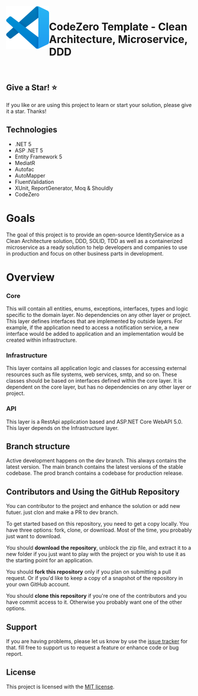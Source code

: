  <img align="left"  height="116" src="https://github.com/nasraldin/CodeZero/blob/main/devcode.png" />
 
 # CodeZero Template - Clean Architecture, Microservice, DDD

<br/>


## Give a Star! :star:
If you like or are using this project to learn or start your solution, please give it a star. Thanks!


## Technologies
* .NET 5
* ASP .NET 5
* Entity Framework 5
* MediatR
* Autofac
* AutoMapper
* FluentValidation
* XUnit, ReportGenerator, Moq & Shouldly
* CodeZero


# Goals
The goal of this project is to provide an open-source IdentityService as a Clean Architecture solution, DDD, SOLID, TDD as well as a containerized microservice as a ready solution to help developers and companies to use in production and focus on other business parts in development.


# Overview

### Core

This will contain all entities, enums, exceptions, interfaces, types and logic specific to the domain layer. No dependencies on any other layer or project. This layer defines interfaces that are implemented by outside layers. For example, if the application need to access a notification service, a new interface would be added to application and an implementation would be created within infrastructure.


### Infrastructure

This layer contains all application logic and classes for accessing external resources such as file systems, web services, smtp, and so on. These classes should be based on interfaces defined within the core layer. It is dependent on the core layer, but has no dependencies on any other layer or project.

### API

This layer is a RestApi application based and ASP.NET Core WebAPI 5.0. This layer depends on the Infrastructure layer.


## Branch structure
Active development happens on the dev branch. This always contains the latest version. The main branch contains the latest versions of the stable codebase. The prod branch contains a codebase for production release.


## Contributors and Using the GitHub Repository
You can contributor to the project and enhance the solution or add new futuer. just clon and make a PR to dev branch.

To get started based on this repository, you need to get a copy locally. You have three options: fork, clone, or download. Most of the time, you probably just want to download.

You should **download the repository**, unblock the zip file, and extract it to a new folder if you just want to play with the project or you wish to use it as the starting point for an application.

You should **fork this repository** only if you plan on submitting a pull request. Or if you'd like to keep a copy of a snapshot of the repository in your own GitHub account.

You should **clone this repository** if you're one of the contributors and you have commit access to it. Otherwise you probably want one of the other options.


## Support
If you are having problems, please let us know by use the [issue tracker](https://github.com/nasraldin/codezero-template/issues) for that. fill free to support us to request a feature or enhance code or bug report.


## License

This project is licensed with the [MIT license](LICENSE).
